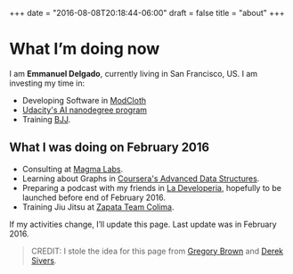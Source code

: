 +++
date = "2016-08-08T20:18:44-06:00"
draft = false
title = "about"
+++

# What I’m doing now
I am **Emmanuel Delgado**, currently living in San Francisco, US. I am
investing my time in:

- Developing Software in [ModCloth](http://www.modcloth.com/)
- [Udacity's AI nanodegree program](https://www.udacity.com/ai)
- Training [BJJ](http://ralphgracie.com).

## What I was doing on February 2016

- Consulting at [Magma Labs](http://www.magmalabs.io/).
- Learning about Graphs in [Coursera's Advanced Data Structures](https://www.coursera.org/learn/advanced-data-structures).
- Preparing a podcast with my friends in [La Developeria](developeria.io), hopefully to be launched before end of February 2016.
- Training Jiu Jitsu at [Zapata Team Colima](https://www.facebook.com/VolcanoBJJ).

If my activities change, I’ll update this page. Last update was in February 2016.

> CREDIT: I stole the idea for this page from [Gregory Brown](http://practicingdeveloper.com/now/) and  [Derek Sivers](https://sivers.org/nowff).
